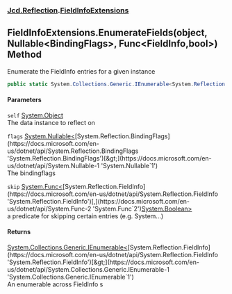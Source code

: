 ### [Jcd.Reflection](Jcd_Reflection.md 'Jcd.Reflection').[FieldInfoExtensions](Jcd_Reflection_FieldInfoExtensions.md 'Jcd.Reflection.FieldInfoExtensions')
## FieldInfoExtensions.EnumerateFields(object, Nullable&lt;BindingFlags&gt;, Func&lt;FieldInfo,bool&gt;) Method
Enumerate the FieldInfo entries for a given instance   
```csharp
public static System.Collections.Generic.IEnumerable<System.Reflection.FieldInfo> EnumerateFields(this object self, System.Nullable<System.Reflection.BindingFlags> flags=null, System.Func<System.Reflection.FieldInfo,bool> skip=null);
```
#### Parameters
<a name='Jcd_Reflection_FieldInfoExtensions_EnumerateFields(object_System_Nullable_System_Reflection_BindingFlags__System_Func_System_Reflection_FieldInfo_bool_)_self'></a>
`self` [System.Object](https://docs.microsoft.com/en-us/dotnet/api/System.Object 'System.Object')  
The data instance to reflect on
  
<a name='Jcd_Reflection_FieldInfoExtensions_EnumerateFields(object_System_Nullable_System_Reflection_BindingFlags__System_Func_System_Reflection_FieldInfo_bool_)_flags'></a>
`flags` [System.Nullable&lt;](https://docs.microsoft.com/en-us/dotnet/api/System.Nullable-1 'System.Nullable`1')[System.Reflection.BindingFlags](https://docs.microsoft.com/en-us/dotnet/api/System.Reflection.BindingFlags 'System.Reflection.BindingFlags')[&gt;](https://docs.microsoft.com/en-us/dotnet/api/System.Nullable-1 'System.Nullable`1')  
The bindingflags
  
<a name='Jcd_Reflection_FieldInfoExtensions_EnumerateFields(object_System_Nullable_System_Reflection_BindingFlags__System_Func_System_Reflection_FieldInfo_bool_)_skip'></a>
`skip` [System.Func&lt;](https://docs.microsoft.com/en-us/dotnet/api/System.Func-2 'System.Func`2')[System.Reflection.FieldInfo](https://docs.microsoft.com/en-us/dotnet/api/System.Reflection.FieldInfo 'System.Reflection.FieldInfo')[,](https://docs.microsoft.com/en-us/dotnet/api/System.Func-2 'System.Func`2')[System.Boolean](https://docs.microsoft.com/en-us/dotnet/api/System.Boolean 'System.Boolean')[&gt;](https://docs.microsoft.com/en-us/dotnet/api/System.Func-2 'System.Func`2')  
a predicate for skipping certain entries (e.g. System...)
  
#### Returns
[System.Collections.Generic.IEnumerable&lt;](https://docs.microsoft.com/en-us/dotnet/api/System.Collections.Generic.IEnumerable-1 'System.Collections.Generic.IEnumerable`1')[System.Reflection.FieldInfo](https://docs.microsoft.com/en-us/dotnet/api/System.Reflection.FieldInfo 'System.Reflection.FieldInfo')[&gt;](https://docs.microsoft.com/en-us/dotnet/api/System.Collections.Generic.IEnumerable-1 'System.Collections.Generic.IEnumerable`1')  
An enumerable across FieldInfo s
